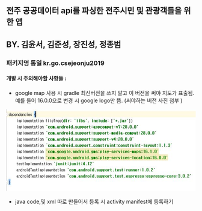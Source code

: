 ## 전주 공공데이터 api를 파싱한 전주시민 및 관광객들을 위한 앱
## BY. 김윤서, 김준성, 장진성, 정종범


### 패키지명 통일 kr.go.csejeonju2019


#### 개발 시 주의해야할 사항들 :
- google map 사용 시 gradle 최신버전을 쓰지 말고 이 버전을 써야 지도가 표출됨.
 예를 들어 16.0.0으로 변경 시 google logo만 뜸. (써야하는 버전 사진 첨부 )
 
![gogglemap](./Etc/map.JPG)

- java code,및 xml 따로 만들어서 등록 시 activity manifest에 등록하기 

 






